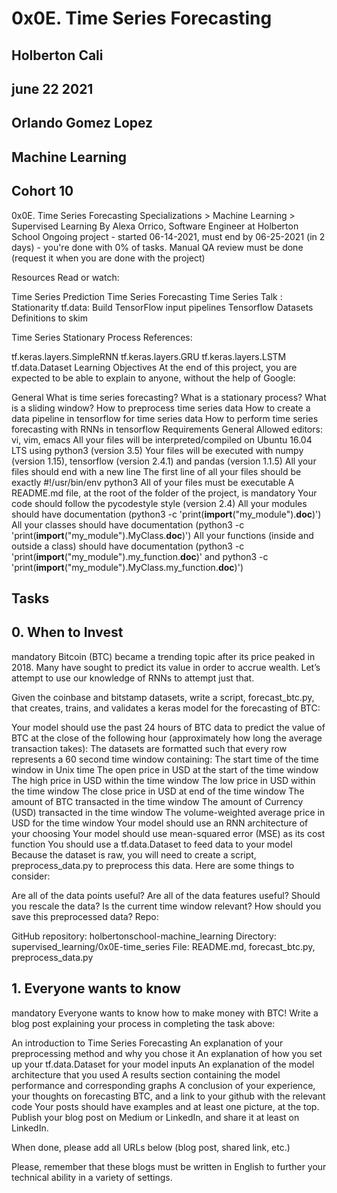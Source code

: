 # 0x0E. Time Series Forecasting

## Holberton Cali

## june 22 2021

## Orlando Gomez Lopez

## Machine Learning

## Cohort 10

0x0E. Time Series Forecasting
 Specializations > Machine Learning > Supervised Learning
 By Alexa Orrico, Software Engineer at Holberton School
 Ongoing project - started 06-14-2021, must end by 06-25-2021 (in 2 days) - you're done with 0% of tasks.
 Manual QA review must be done (request it when you are done with the project)


Resources
Read or watch:

Time Series Prediction
Time Series Forecasting
Time Series Talk : Stationarity
tf.data: Build TensorFlow input pipelines
Tensorflow Datasets
Definitions to skim

Time Series
Stationary Process
References:

tf.keras.layers.SimpleRNN
tf.keras.layers.GRU
tf.keras.layers.LSTM
tf.data.Dataset
Learning Objectives
At the end of this project, you are expected to be able to explain to anyone, without the help of Google:

General
What is time series forecasting?
What is a stationary process?
What is a sliding window?
How to preprocess time series data
How to create a data pipeline in tensorflow for time series data
How to perform time series forecasting with RNNs in tensorflow
Requirements
General
Allowed editors: vi, vim, emacs
All your files will be interpreted/compiled on Ubuntu 16.04 LTS using python3 (version 3.5)
Your files will be executed with numpy (version 1.15), tensorflow (version 2.4.1) and pandas (version 1.1.5)
All your files should end with a new line
The first line of all your files should be exactly #!/usr/bin/env python3
All of your files must be executable
A README.md file, at the root of the folder of the project, is mandatory
Your code should follow the pycodestyle style (version 2.4)
All your modules should have documentation (python3 -c 'print(__import__("my_module").__doc__)')
All your classes should have documentation (python3 -c 'print(__import__("my_module").MyClass.__doc__)')
All your functions (inside and outside a class) should have documentation (python3 -c 'print(__import__("my_module").my_function.__doc__)' and python3 -c 'print(__import__("my_module").MyClass.my_function.__doc__)')

## Tasks

## 0. When to Invest

mandatory
Bitcoin (BTC) became a trending topic after its price peaked in 2018. Many have sought to predict its value in order to accrue wealth. Let’s attempt to use our knowledge of RNNs to attempt just that.

Given the coinbase and bitstamp datasets, write a script, forecast_btc.py, that creates, trains, and validates a keras model for the forecasting of BTC:

Your model should use the past 24 hours of BTC data to predict the value of BTC at the close of the following hour (approximately how long the average transaction takes):
The datasets are formatted such that every row represents a 60 second time window containing:
The start time of the time window in Unix time
The open price in USD at the start of the time window
The high price in USD within the time window
The low price in USD within the time window
The close price in USD at end of the time window
The amount of BTC transacted in the time window
The amount of Currency (USD) transacted in the time window
The volume-weighted average price in USD for the time window
Your model should use an RNN architecture of your choosing
Your model should use mean-squared error (MSE) as its cost function
You should use a tf.data.Dataset to feed data to your model
Because the dataset is raw, you will need to create a script, preprocess_data.py to preprocess this data. Here are some things to consider:

Are all of the data points useful?
Are all of the data features useful?
Should you rescale the data?
Is the current time window relevant?
How should you save this preprocessed data?
Repo:

GitHub repository: holbertonschool-machine_learning
Directory: supervised_learning/0x0E-time_series
File: README.md, forecast_btc.py, preprocess_data.py
 
## 1. Everyone wants to know

mandatory
Everyone wants to know how to make money with BTC! Write a blog post explaining your process in completing the task above:

An introduction to Time Series Forecasting
An explanation of your preprocessing method and why you chose it
An explanation of how you set up your tf.data.Dataset for your model inputs
An explanation of the model architecture that you used
A results section containing the model performance and corresponding graphs
A conclusion of your experience, your thoughts on forecasting BTC, and a link to your github with the relevant code
Your posts should have examples and at least one picture, at the top. Publish your blog post on Medium or LinkedIn, and share it at least on LinkedIn.

When done, please add all URLs below (blog post, shared link, etc.)

Please, remember that these blogs must be written in English to further your technical ability in a variety of settings.